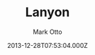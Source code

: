 ---
title: Lanyon
github: https://github.com/poole/lanyon
demo: https://lanyon.getpoole.com/
author: Mark Otto
ssg:
  - Jekyll
cms:
  - Markdown
date: 2013-12-28T07:53:04.000Z
description: A content-first, sliding sidebar theme for Jekyll.
draft: true
publish_date: '2013-12-28T07:53:04Z'
update_date: '2020-04-03T18:14:48Z'
github_star: 3027
github_fork: 2838
---